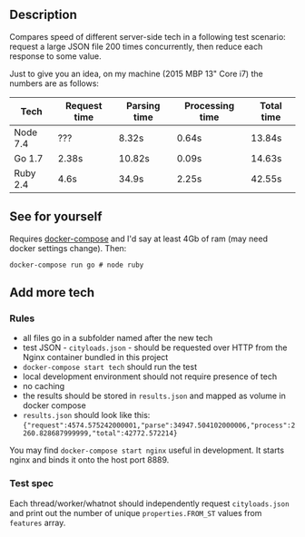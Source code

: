 ## Description

Compares speed of different server-side tech in a following test scenario: request a large JSON file 200 times concurrently, then reduce each response to some value.

Just to give you an idea, on my machine (2015 MBP 13" Core i7) the numbers are as follows:

| Tech          | Request time | Parsing time | Processing time | Total time |
| ------------- | -----------  | ------------ | --------------- | ---------- |
| Node 7.4      | ???          |  8.32s       | 0.64s           | 13.84s     |
| Go 1.7        | 2.38s        | 10.82s       | 0.09s           | 14.63s     |
| Ruby 2.4      | 4.6s         | 34.9s        | 2.25s           | 42.55s     |

## See for yourself

Requires [docker-compose](https://docs.docker.com/compose/) and I'd say at least 4Gb of ram (may need docker settings change). Then:

```
docker-compose run go # node ruby
```

## Add more tech

### Rules

- all files go in a subfolder named after the new tech
- test JSON - `cityloads.json` - should be requested over HTTP from the Nginx container bundled in this project
- `docker-compose start tech` should run the test
- local development environment should not require presence of tech 
- no caching
- the results should be stored in `results.json` and mapped as volume in docker compose
- `results.json` should look like this: `{"request":4574.575242000001,"parse":34947.504102000006,"process":2260.828687999999,"total":42772.572214}`

You may find `docker-compose start nginx` useful in development. It starts nginx and binds it onto the host port 8889. 

### Test spec

Each thread/worker/whatnot should independently request `cityloads.json` and print out the number of unique `properties.FROM_ST` values from `features` array.
